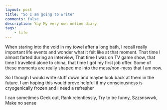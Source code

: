 ```yaml
---
layout: post
title: "So I am going to write"
comments: false
description: Yay My very own online diary
tags:
    - life
---
```


When staring into the void in my towel after a long bath, I recall really important life events and wonder what it felt like at that moment. That time I almost farted during an interview, That time I was on TV game show, that time I travelled alone to china, that time I got my first job offer. Some of these moments are really shaped me into the mess/non-mess that I am now. 

So I though I would write stuff down and maybe look back at them in the future. I am hoping this would prove helpful if my consciousness is cryogenically frozen and I need a refresher

I can sometimes Geek out, Rank relentlessly, Try to be funny, Szzsnswwk, Make no sense
